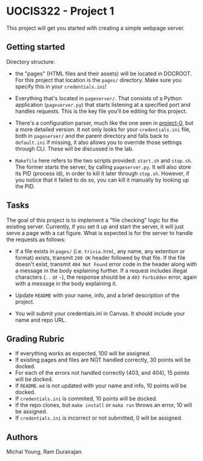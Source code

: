 # UOCIS322 - Project 1 #

This project will get you started with creating a simple webpage server.

## Getting started

Directory structure:

* the "pages" (HTML files and their assets) will be located in DOCROOT. For this project that location is the `pages/` directory. Make sure you specify this in your `credentials.ini`!

* Everything that's located in `pageserver/`. That consists of a Python application (`pageserver.py`) that starts listening at a specified port and handles requests. This is the key file you'll be editing for this project.

* There's a configuration parser, much like the one seen in [project-0](https://github.com/UO-CIS322/project-0), but a more detailed version. It not only looks for your `credentials.ini` file, both in `pageserver/` and the parent directory and falls back to `default.ini` if missing, it also allows you to override those settings through CLI. These will be discussed in the lab.

* `Makefile` here refers to the two scripts provided: `start.sh` and `stop.sh`. The former starts the server, by calling `pageserver.py`. It will also store its PID (process id), in order to kill it later through `stop.sh`. However, if you notice that it failed to do so, you can kill it manually by looking up the PID.

## Tasks

The goal of this project is to implement a "file checking" logic for the existing server. Currently, if you set it up and start the server, it will just serve a page with a cat figure. What is expected is for the server to handle the requests as follows:

* If a file exists in `pages/` (i.e. `trivia.html`, any name, any extention or format) exists, transmit `200 OK` header followed by that file. If the file doesn't exist, transmit `404 Not Found` error code in the header along with a message in the body explaining further. If a request includes illegal characters (`..` or `~`), the response should be a `403 Forbidden` error, again with a message in the body explaining it.

* Update `README` with your name, info, and a brief description of the project.

* You will submit your credentials.ini in Canvas. It should include your name and repo URL.


## Grading Rubric

* If everything works as expected, 100 will be assigned.
* If existing pages and files are NOT handled correctly, 30 points will be docked.
* For each of the errors not handled correctly (403, and 404), 15 points will be docked.
* If `README.md` is not updated with your name and info, 10 points will be docked.
* If `credentials.ini` is commited, 10 points will be docked.
* If the repo clones, but `make install` or `make run` throws an error, 10 will be assigned.
* If `credentials.ini` is incorrect or not submitted, 0 will be assigned.

## Authors

Michal Young, Ram Durairajan.